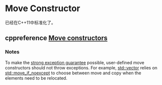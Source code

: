 # Move Constructor

已经在C++11中标准化了。

## cppreference [Move constructors](https://en.cppreference.com/w/cpp/language/move_constructor)



### Notes

To make the [strong exception guarantee](https://en.cppreference.com/w/cpp/language/exceptions#Exception_safety) possible, user-defined move constructors should not throw exceptions. For example, [std::vector](https://en.cppreference.com/w/cpp/container/vector) relies on [std::move_if_noexcept](https://en.cppreference.com/w/cpp/utility/move_if_noexcept) to choose between move and copy when the elements need to be relocated.